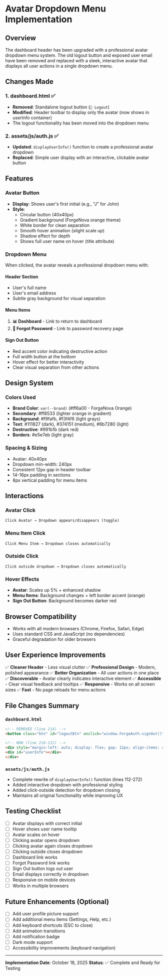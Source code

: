 # Avatar Dropdown Menu Implementation

## Overview
The dashboard header has been upgraded with a professional avatar dropdown menu system. The old logout button and exposed user email have been removed and replaced with a sleek, interactive avatar that displays all user actions in a single dropdown menu.

## Changes Made

### 1. **dashboard.html** ✅
- **Removed**: Standalone logout button (`🚪 Logout`)
- **Modified**: Header toolbar to display only the avatar (now shows in userInfo container)
- The logout functionality has been moved into the dropdown menu

### 2. **assets/js/auth.js** ✅
- **Updated**: `displayUserInfo()` function to create a professional avatar dropdown
- **Replaced**: Simple user display with an interactive, clickable avatar button

## Features

### Avatar Button
- **Display**: Shows user's first initial (e.g., "J" for John)
- **Style**: 
  - Circular button (40x40px)
  - Gradient background (ForgeNova orange theme)
  - White border for clean separation
  - Smooth hover animation (slight scale up)
  - Shadow effect for depth
  - Shows full user name on hover (title attribute)

### Dropdown Menu
When clicked, the avatar reveals a professional dropdown menu with:

#### Header Section
- User's full name
- User's email address
- Subtle gray background for visual separation

#### Menu Items
1. **📊 Dashboard** - Link to return to dashboard
2. **🔐 Forgot Password** - Link to password recovery page

#### Sign Out Button
- Red accent color indicating destructive action
- Full width button at the bottom
- Hover effect for better interactivity
- Clear visual separation from other actions

## Design System

### Colors Used
- **Brand Color**: `var(--brand)` (#ff6a00 - ForgeNova Orange)
- **Secondary**: #ff8533 (lighter orange in gradient)
- **Background**: #f9fafb, #f3f4f6 (light grays)
- **Text**: #111827 (dark), #374151 (medium), #6b7280 (light)
- **Destructive**: #991b1b (dark red)
- **Borders**: #e5e7eb (light gray)

### Spacing & Sizing
- Avatar: 40x40px
- Dropdown min-width: 240px
- Consistent 12px gap in header toolbar
- 14-16px padding in sections
- 8px vertical padding for menu items

## Interactions

### Avatar Click
```
Click Avatar → Dropdown appears/disappears (toggle)
```

### Menu Item Click
```
Click Menu Item → Dropdown closes automatically
```

### Outside Click
```
Click outside dropdown → Dropdown closes automatically
```

### Hover Effects
- **Avatar**: Scales up 5% + enhanced shadow
- **Menu Items**: Background changes + left border accent (orange)
- **Sign Out Button**: Background becomes darker red

## Browser Compatibility
- Works with all modern browsers (Chrome, Firefox, Safari, Edge)
- Uses standard CSS and JavaScript (no dependencies)
- Graceful degradation for older browsers

## User Experience Improvements

✅ **Cleaner Header** - Less visual clutter
✅ **Professional Design** - Modern, polished appearance
✅ **Better Organization** - All user actions in one place
✅ **Discoverable** - Avatar clearly indicates interactive element
✅ **Accessible** - Clear visual feedback and tooltips
✅ **Responsive** - Works on all screen sizes
✅ **Fast** - No page reloads for menu actions

## File Changes Summary

### `dashboard.html`
```html
<!-- REMOVED (line 214) -->
<button class="btn" id="logoutBtn" onclick="window.ForgeAuth.signOut()">🚪 Logout</button>

<!-- NOW (line 210-212) -->
<div style="margin-left: auto; display: flex; gap: 12px; align-items: center;">
<div id="userInfo"></div>
</div>
```

### `assets/js/auth.js`
- Complete rewrite of `displayUserInfo()` function (lines 112-272)
- Added interactive dropdown with professional styling
- Added click-outside detection for dropdown closing
- Maintains all original functionality while improving UX

## Testing Checklist

- [ ] Avatar displays with correct initial
- [ ] Hover shows user name tooltip
- [ ] Avatar scales on hover
- [ ] Clicking avatar opens dropdown
- [ ] Clicking avatar again closes dropdown
- [ ] Clicking outside closes dropdown
- [ ] Dashboard link works
- [ ] Forgot Password link works
- [ ] Sign Out button logs out user
- [ ] Email displays correctly in dropdown
- [ ] Responsive on mobile devices
- [ ] Works in multiple browsers

## Future Enhancements (Optional)

- [ ] Add user profile picture support
- [ ] Add additional menu items (Settings, Help, etc.)
- [ ] Add keyboard shortcuts (ESC to close)
- [ ] Add animation transitions
- [ ] Add notification badge
- [ ] Dark mode support
- [ ] Accessibility improvements (keyboard navigation)

---

**Implementation Date**: October 18, 2025
**Status**: ✅ Complete and Ready for Testing

